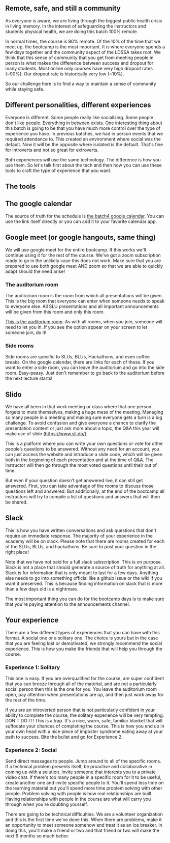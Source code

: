 ## Remote, safe, and still a community

As everyone is aware, we are living through the biggest public health crisis in living memory. In the interest of safeguarding the instructors and students physical health, we are doing this batch 100% remote.

In normal times, the course is 90% remote. Of the 10% of the time that we meet up, the bootcamp is the most important. It is where everyone spends a few days together and the community aspect of the LDSSA takes root. We think that this sense of community that you get from meeting people in person is what makes the difference between success and dropout for many students. Most online only courses have very high dropout rates (~90%). Our dropout rate is historically very low (~10%).

So our challenge here is to find a way to maintain a sense of community while staying safe.

## Different personalities, different experiences

Everyone is different. Some people really like socializing. Some people don't like people. Everything in between exists. One interesting thing about this batch is going to be that you have much more control over the type of experience you have. In previous batches, we had in person events that we required attendance to. This created an environment where social was the default. Now it will be the opposite where isolated is the default. That's fine for introverts and not so great for extroverts.

Both experiences will use the same technology. The difference is how you use them. So let's talk first about the tech and then how you can use these tools to craft the type of experience that you want.

## The tools

## The google calendar 

The source of truth for the schedule is [the batch4 google calendar](https://calendar.google.com/calendar/b/1?cid=bGlzYm9uZGF0YXNjaWVuY2Uub3JnX3RoNmZwbWltdnF2c28xMnQ3MGNkMWdrdnE4QGdyb3VwLmNhbGVuZGFyvb2dsZS5jb20). You can use the link itself directly or you can add it to your favorite calendar app. 

## Google meet (or google hangouts, same thing)

We will use google meet for the entire bootcamp. If this works we'll continue using it for the rest of the course. We've got a zoom subscription ready to go in the unlikely case this does not work. Make sure that you are prepared to use both google meet AND zoom so that we are able to quickly adapt should the need arise!

### The auditorium room

The auditorium room is the room from which all presentations will be given. This is the big room that everyone can enter when someone needs to speak to everyone else. All SLU presentations and all important announcements will be given from this room and only this room.

[This is the auditorium room](https://meet.google.com/qne-ypod-msq). As with all rooms, when you join, someone will need to let you in. If you see the option appear on your screen to let someone join, do it!

### Side rooms

Side rooms are specific to SLUs, BLUs, Hackathons, and even coffee breaks. On the google calendar, there are links for each of these. If you want to enter a side room, you can leave the auditorium and go into the side room. Easy-peasy. Just don't remember to go back to the auditorium before the next lecture starts!

## Slido

We have all been in that work meeting or class where that one person forgets to mute themselves, making a huge mess of the meeting. Managing so many people in a meeting and making sure everyone gets a turn is a big challenge. To avoid confusion and give everyone a chance to clarify the presentation content or just ask more about a topic, the Q&A this year will make use of slido (https://www.sli.do/).

This is a platform where you can write your own questions or vote for other people’s questions to be answered. Without any need for an account, you can just access the website and introduce a slide code, which will be given both in the beginning of each presentation and at the time of Q&A. The instructor will then go through the most voted questions until their out of time. 

But even if your question doesn’t get answered live, it can still get answered. First, you can take advantage of the rooms to discuss those questions left and answered. But additionally, at the end of the bootcamp all instructors will try to compile a list of questions and answers that will then be shared.

## Slack

This is how you have written conversations and ask questions that don't require an immediate response. The majority of your experience in the academy will be on slack. Please note that there are rooms created for each of the SLUs, BLUs, and hackathons. Be sure to post your question in the right place!

Note that we have not paid for a full slack subscription. This is on purpose. Slack is not a place that should generate a source of truth for anything at all. Slack is for information that is only meant to last for a few days. Anything else needs to go into something official like a github issue or the wiki if you want it preserved. This is because finding information on slack that is more than a few days old is a nightmare.

The most important thing you can do for the bootcamp days is to make sure that you're paying attention to the announcements channel.

## Your experience

There are a few different types of experiences that you can have with this format. A social one or a solitary one. The choice is yours but in the case that you are feeling lost or demotivated, we strongly recommend the social experience. This is how you make the friends that will help you through the course.

### Experience 1: Solitary

This one is easy. If you are overqualified for the course, are super confident that you can breeze through all of the material, and are not a particularly social person then this is the one for you. You leave the auditorium room open, pay attention when presentations are up, and then just work away for the rest of the time.

If you are an introverted person that is not particularly confident in your ability to complete the course, the solitary experience will be very tempting. DON'T DO IT! This is a trap. It's a nice, warm, safe, familiar blanket that will suffocate your chances of completing the course. This is how you end up in your own head with a nice piece of imposter syndrome eating away at your path to success. Bite the bullet and go for Experience 2.

### Experience 2: Social

Send direct messages to people. Jump around to all of the specific rooms. If a technical problem presents itself, be proactive and collaborative in coming up with a solution. Invite someone that interests you to a private video chat. If there's too many people in a specific room for it to be useful, create another one and invite specific people to it. You'll spend less time on the learning material but you'll spend more time problem solving with other people. Problem solving with people is how real relationships are built. Having relationships with people in the course are what will carry you through when you're doubting yourself. 

There are going to be technical difficulties. We are a volunteer organization and this is the first time we've done this. When there are problems, make it an opportunity to meet someone somehow and treat it as an ice breaker. In doing this, you'll make a friend or two and that friend or two will make the next 9 months so much better.



